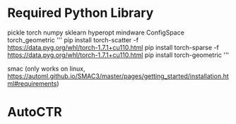 # Required Python Library

pickle
torch
numpy
sklearn
hyperopt
mindware
ConfigSpace
torch_geometric
'''
pip install torch-scatter -f https://data.pyg.org/whl/torch-1.7.1+cu110.html
pip install torch-sparse -f https://data.pyg.org/whl/torch-1.7.1+cu110.html
pip install torch-geometric
'''

smac (only works on linux, https://automl.github.io/SMAC3/master/pages/getting_started/installation.html#requirements)
# AutoCTR
